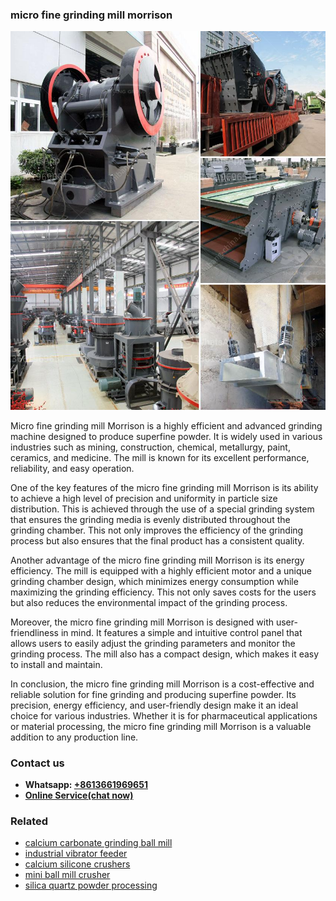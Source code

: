 <h3>micro fine grinding mill morrison</h3><img src='1704856777.jpg' alt=''><p>Micro fine grinding mill Morrison is a highly efficient and advanced grinding machine designed to produce superfine powder. It is widely used in various industries such as mining, construction, chemical, metallurgy, paint, ceramics, and medicine. The mill is known for its excellent performance, reliability, and easy operation.</p><p>One of the key features of the micro fine grinding mill Morrison is its ability to achieve a high level of precision and uniformity in particle size distribution. This is achieved through the use of a special grinding system that ensures the grinding media is evenly distributed throughout the grinding chamber. This not only improves the efficiency of the grinding process but also ensures that the final product has a consistent quality.</p><p>Another advantage of the micro fine grinding mill Morrison is its energy efficiency. The mill is equipped with a highly efficient motor and a unique grinding chamber design, which minimizes energy consumption while maximizing the grinding efficiency. This not only saves costs for the users but also reduces the environmental impact of the grinding process.</p><p>Moreover, the micro fine grinding mill Morrison is designed with user-friendliness in mind. It features a simple and intuitive control panel that allows users to easily adjust the grinding parameters and monitor the grinding process. The mill also has a compact design, which makes it easy to install and maintain.</p><p>In conclusion, the micro fine grinding mill Morrison is a cost-effective and reliable solution for fine grinding and producing superfine powder. Its precision, energy efficiency, and user-friendly design make it an ideal choice for various industries. Whether it is for pharmaceutical applications or material processing, the micro fine grinding mill Morrison is a valuable addition to any production line.</p><h3>Contact us</h3><ul><li><strong>Whatsapp:&nbsp;<a href="https://wa.me/8613661969651">+8613661969651</a></strong></li><li><a href="https://swt.shibang-china.com/?git&amp;zhl&amp;micro fine grinding mill morrison"><strong>Online Service(chat now)</strong></a></li></ul><h3>Related</h3><ul><li><a href='calcium carbonate grinding ball mill.md'>calcium carbonate grinding ball mill</a></li><li><a href='industrial vibrator feeder.md'>industrial vibrator feeder</a></li><li><a href='calcium silicone crushers.md'>calcium silicone crushers</a></li><li><a href='mini ball mill crusher.md'>mini ball mill crusher</a></li><li><a href='silica quartz powder processing.md'>silica quartz powder processing</a></li></ul>